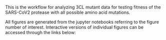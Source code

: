 This is the workflow for analyzing 3CL mutant data for testing fitness of the SARS-CoV2 protease with all possible amino acid mutations.

All figures are generated from the jupyter notebooks referring to the figure number of interest. Interactive versions of individual figures can be accessed through the links below:
